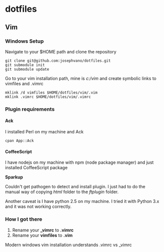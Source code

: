 # dotfiles

## Vim

### Windows Setup

Navigate to your $HOME path and clone the repository

    git clone git@github.com:josephvano/dotfiles.git
    git submodule init
    git submodule update

Go to your vim installation path, mine is _c:/vim_ and create symbolic links to vimfiles and .vimrc

    mklink /d vimfiles $HOME/dotfiles/vim/.vim
    mklink .vimrc $HOME/dotfiles/vim/.vimrc

### Plugin requirements

#### Ack

I installed Perl on my machine and Ack

    cpan App::Ack

#### CoffeeScript
I have nodejs on my machine with npm (node package manager) and just installed CoffeeScript package

**Sparkup**

Couldn't get pathogen to detect and install plugin. I just had to do the manual way of copying _html_ folder to the _ftplugin_ folder.

Another caveat is I have python 2.5 on my machine. I tried it with Python 3.x and it was not working correctly.

### How I got there
1. Rename your **_vimrc** to **.vimrc**
2. Rename your **vimfiles** to **.vim**

Modern windows vim installation understands .vimrc vs _vimrc
